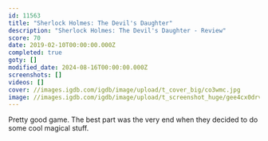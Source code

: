 ```yaml
---
id: 11563
title: "Sherlock Holmes: The Devil's Daughter"
description: "Sherlock Holmes: The Devil's Daughter - Review"
score: 70
date: 2019-02-10T00:00:00.000Z
completed: true
goty: []
modified_date: 2024-08-16T00:00:00.000Z
screenshots: []
videos: []
cover: //images.igdb.com/igdb/image/upload/t_cover_big/co3wmc.jpg
image: //images.igdb.com/igdb/image/upload/t_screenshot_huge/gee4cx0drvclgfftj0ou.jpg
---
```

Pretty good game. The best part was the very end when they decided to do some cool magical stuff.